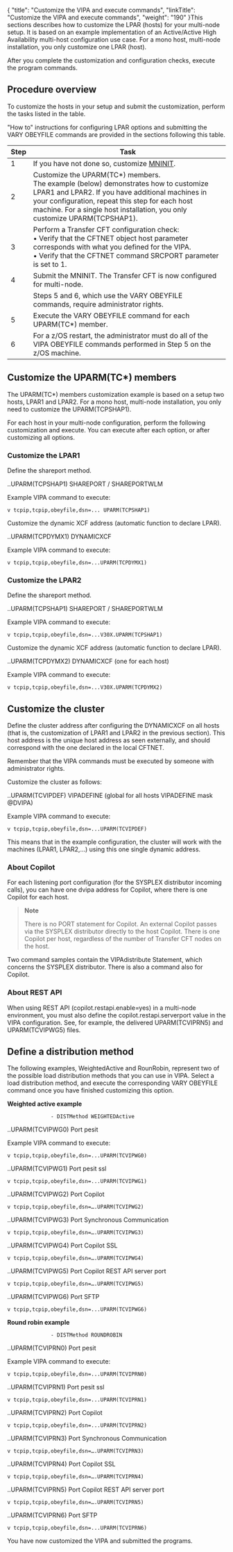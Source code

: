 {
    "title": "Customize the VIPA and execute commands",
    "linkTitle": "Customize the VIPA and execute commands",
    "weight": "190"
}This sections describes how to customize the LPAR (hosts) for your multi-node setup. It is based on an example implementation of an Active/Active High Availability multi-host configuration use case. For a mono host, multi-node installation, you only customize one LPAR (host).

After you complete the customization and configuration checks, execute the program commands.

## Procedure overview

To customize the hosts in your setup and submit the customization, perform the tasks listed in the table.

"How to" instructions for configuring LPAR options and submitting the VARY OBEYFILE commands are provided in the sections following this table.


| Step  | Task  |
| --- | --- |
| 1  | If you have not done so, customize <a href="">MNINIT</a>.  |
| 2  | Customize the UPARM(TC*) members.<br/> The example (below) demonstrates how to customize LPAR1 and LPAR2. If you have additional machines in your configuration, repeat this step for each host machine. For a single host installation, you only customize UPARM(TCPSHAP1). |
| 3  | Perform a Transfer CFT configuration check:<br/> • Verify that the CFTNET object host parameter corresponds with what you defined for the VIPA.<br/> • Verify that the CFTNET command SRCPORT parameter is set to 1. |
| 4  | Submit the MNINIT. The Transfer CFT is now configured for multi-node.  |
|   | Steps 5 and 6, which use the VARY OBEYFILE commands, require administrator rights.  |
| 5  | Execute the VARY OBEYFILE command for each UPARM(TC*) member.  |
| 6  | For a z/OS restart, the administrator must do all of the VIPA OBEYFILE commands performed in Step 5 on the z/OS machine.  |


## Customize the UPARM(TC\*) members

The UPARM(TC\*) members customization example is based on a setup two hosts, LPAR1 and LPAR2. For a mono host, multi-node installation, you only need to customize the UPARM(TCPSHAP1).

For each host in your multi-node configuration, perform the following customization and execute. You can execute after each option, or after customizing all options.

### Customize the LPAR1

Define the shareport method.

..UPARM(TCPSHAP1) SHAREPORT / SHAREPORTWLM

Example VIPA command to execute:

```
v tcpip,tcpip,obeyfile,dsn=... UPARM(TCPSHAP1)
```

Customize the dynamic XCF address (automatic function to declare LPAR).

..UPARM(TCPDYMX1) DYNAMICXCF

Example VIPA command to execute:

```
v tcpip,tcpip,obeyfile,dsn=...UPARM(TCPDYMX1)
```

### Customize the LPAR2

Define the shareport method.

..UPARM(TCPSHAP1) SHAREPORT / SHAREPORTWLM

Example VIPA command to execute:

```
v tcpip,tcpip,obeyfile,dsn=...V30X.UPARM(TCPSHAP1)
```

Customize the dynamic XCF address (automatic function to declare LPAR).

..UPARM(TCPDYMX2) DYNAMICXCF (one for each host)

Example VIPA command to execute:

```
v tcpip,tcpip,obeyfile,dsn=...V30X.UPARM(TCPDYMX2)
```

## Customize the cluster

Define the cluster address after configuring the DYNAMICXCF on all hosts (that is, the customization of LPAR1 and LPAR2 in the previous section). This host address is the unique host address as seen externally, and should correspond with the one declared in the local CFTNET.

Remember that the VIPA commands must be executed by someone with administrator rights.

Customize the cluster as follows:

..UPARM(TCVIPDEF) VIPADEFINE (global for all hosts VIPADEFINE mask @DVIPA)

Example VIPA command to execute:

```
v tcpip,tcpip,obeyfile,dsn=...UPARM(TCVIPDEF)
```

This means that in the example configuration, the cluster will work with the machines (LPAR1, LPAR2,...) using this one single dynamic address.

### About Copilot

For each listening port configuration (for the SYSPLEX distributor incoming calls), you can have one dvipa address for Copilot, where there is one Copilot for each host.

> **Note**
>
> There is no PORT statement for Copilot. An external Copilot passes via the SYSPLEX distributor directly to the host Copilot. There is one Copilot per host, regardless of the number of Transfer CFT nodes on the host.

Two command samples contain the VIPAdistribute Statement, which concerns the SYSPLEX distributor. There is also a command also for Copilot.

### About REST API

When using REST API (copilot.restapi.enable=yes) in a multi-node environment, you must also define the copilot.restapi.serverport value in the VIPA configuration. See, for example, the delivered UPARM(TCVIPRN5) and UPARM(TCVIPWG5) files.

## Define a distribution method

The following examples, WeightedActive and RounRobin, represent two of the possible load distribution methods that you can use in VIPA. Select a load distribution method, and execute the corresponding VARY OBEYFILE  command once you have finished customizing this option.

**Weighted active example**

`              - DISTMethod WEIGHTEDActive`

..UPARM(TCVIPWG0) Port pesit

Example VIPA command to execute:

```
v tcpip,tcpip,obeyfile,dsn=...UPARM(TCVIPWG0)
```

..UPARM(TCVIPWG1) Port pesit ssl

```
v tcpip,tcpip,obeyfile,dsn=...UPARM(TCVIPWG1)
```

..UPARM(TCVIPWG2) Port Copilot

```
v tcpip,tcpip,obeyfile,dsn=….UPARM(TCVIPWG2)
```

..UPARM(TCVIPWG3) Port Synchronous Communication

```
v tcpip,tcpip,obeyfile,dsn=….UPARM(TCVIPWG3)
```

..UPARM(TCVIPWG4) Port Copilot SSL

```
v tcpip,tcpip,obeyfile,dsn=….UPARM(TCVIPWG4)
```

..UPARM(TCVIPWG5) Port Copilot REST API server port

```
v tcpip,tcpip,obeyfile,dsn=….UPARM(TCVIPWG5)
```

..UPARM(TCVIPWG6) Port SFTP

```
v tcpip,tcpip,obeyfile,dsn=...UPARM(TCVIPWG6)
```

**Round robin example**

`              - DISTMethod ROUNDROBIN`

..UPARM(TCVIPRN0) Port pesit

Example VIPA command to execute:

```
v tcpip,tcpip,obeyfile,dsn=...UPARM(TCVIPRN0)
```

..UPARM(TCVIPRN1) Port pesit ssl

```
v tcpip,tcpip,obeyfile,dsn=...UPARM(TCVIPRN1)
```

..UPARM(TCVIPRN2) Port Copilot

```
v tcpip,tcpip,obeyfile,dsn=...UPARM(TCVIPRN2)
```

..UPARM(TCVIPRN3) Port Synchronous Communication

```
v tcpip,tcpip,obeyfile,dsn=….UPARM(TCVIPRN3)
```

..UPARM(TCVIPRN4) Port Copilot SSL

```
v tcpip,tcpip,obeyfile,dsn=….UPARM(TCVIPRN4)
```

..UPARM(TCVIPRN5) Port Copilot REST API server port

```
v tcpip,tcpip,obeyfile,dsn=….UPARM(TCVIPRN5)
```

..UPARM(TCVIPRN6) Port SFTP

```
v tcpip,tcpip,obeyfile,dsn=...UPARM(TCVIPRN6)
```

You have now customized the VIPA and submitted the programs.

 
